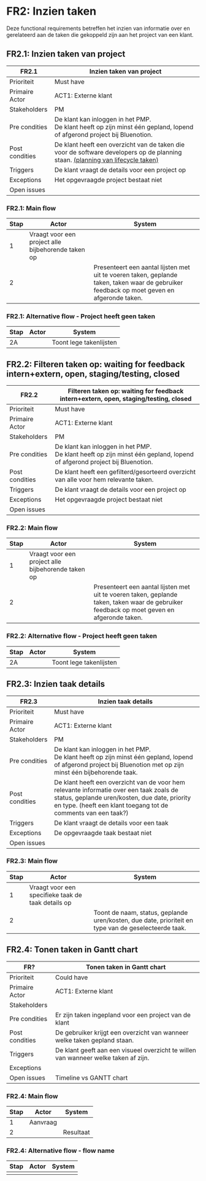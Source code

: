 # FR2: Inzien taken

Deze functional requirements betreffen het inzien van informatie over en gerelateerd aan de taken die gekoppeld zijn aan het project van een klant.

## FR2.1: Inzien taken van project

| FR2.1 | Inzien taken van project |
|---|---|
| Prioriteit | Must have  |
| Primaire Actor | ACT1: Externe klant |
| Stakeholders | PM |
| Pre condities | De klant kan inloggen in het PMP. </br> De klant heeft op zijn minst één gepland, lopend of afgerond project bij Bluenotion. |
| Post condities | De klant heeft een overzicht van de taken die voor de software developers op de planning staan. [(planning van lifecycle taken)](#lifecycle-taken) |
| Triggers | De klant vraagt de details voor een project op |
| Exceptions | Het opgevraagde project bestaat niet |
| Open issues |  |

### FR2.1: Main flow

|Stap | Actor | System |
|---|---|---|
| 1 | Vraagt voor een project alle bijbehorende taken op |  |
| 2 |  | Presenteert een aantal lijsten met uit te voeren taken, geplande taken, taken waar de gebruiker feedback op moet geven en afgeronde taken. |

### FR2.1: Alternative flow - Project heeft geen taken

|Stap | Actor | System |
|---|---|---|
| 2A |  | Toont lege takenlijsten |

## FR2.2: Filteren taken op: waiting for feedback intern+extern, open, staging/testing, closed

| FR2.2 | Filteren taken op: waiting for feedback intern+extern, open, staging/testing, closed |
|---|---|
| Prioriteit | Must have  |
| Primaire Actor | ACT1: Externe klant |
| Stakeholders | PM |
| Pre condities | De klant kan inloggen in het PMP. </br> De klant heeft op zijn minst één gepland, lopend of afgerond project bij Bluenotion. |
| Post condities | De klant heeft een gefilterd/gesorteerd overzicht van alle voor hem relevante taken. |
| Triggers | De klant vraagt de details voor een project op |
| Exceptions | Het opgevraagde project bestaat niet |
| Open issues |  |

### FR2.2: Main flow

|Stap | Actor | System |
|---|---|---|
| 1 | Vraagt voor een project alle bijbehorende taken op |  |
| 2 |  | Presenteert een aantal lijsten met uit te voeren taken, geplande taken, taken waar de gebruiker feedback op moet geven en afgeronde taken. |

### FR2.2: Alternative flow - Project heeft geen taken

|Stap | Actor | System |
|---|---|---|
| 2A |  | Toont lege takenlijsten |

## FR2.3: Inzien taak details

| FR2.3 | Inzien taak details |
|---|---|
| Prioriteit | Must have  |
| Primaire Actor | ACT1: Externe klant |
| Stakeholders | PM |
| Pre condities | De klant kan inloggen in het PMP. </br> De klant heeft op zijn minst één gepland, lopend of afgerond project bij Bluenotion met op zijn minst één bijbehorende taak. |
| Post condities | De klant heeft een overzicht van de voor hem relevante informatie over een taak zoals de status, geplande uren/kosten, due date, priority en type. (heeft een klant toegang tot de comments van een taak?) |
| Triggers | De klant vraagt de details voor een taak |
| Exceptions | De opgevraagde taak bestaat niet |
| Open issues |  |

### FR2.3: Main flow

|Stap | Actor | System |
|---|---|---|
| 1 | Vraagt voor een specifieke taak de taak details op |  |
| 2 |  | Toont de naam, status, geplande uren/kosten, due date, prioriteit en type van de geselecteerde taak. |

## FR2.4: Tonen taken in Gantt chart

| FR? | Tonen taken in Gantt chart |
|---|---|
| Prioriteit | Could have |
| Primaire Actor | ACT1: Externe klant  |
| Stakeholders |  |
| Pre condities | Er zijn taken ingepland voor een project van de klant |
| Post condities | De gebruiker krijgt een overzicht van wanneer welke taken gepland staan. |
| Triggers | De klant geeft aan een visueel overzicht te willen van wanneer welke taken af zijn. |
| Exceptions |  |
| Open issues | Timeline vs GANTT chart |

### FR2.4: Main flow

|Stap | Actor | System |
|---|---|---|
| 1 | Aanvraag |  |
| 2 |  | Resultaat |

### FR2.4: Alternative flow - flow name

|Stap | Actor | System |
|---|---|---|
|  |  |  |


<!-- ## FR2.6: Comments toevoegen op aanvraag/taak

| FR2.6 | Comments toevoegen op  aanvraag/taak |
|---|---|
| Prioriteit | Must have  |
| Primaire Actor | ACT2  |
| Stakeholders | ACT1 |
| Pre condities | Er is een taak of aanvraag gekoppeld aan de klant zijn/haar project |
| Post condities | Het bericht van de klant is opgenomen in de Productive.io comments |
| Triggers | De klant geeft aan een bericht bij een taak neer te willen zetten. |
| Exceptions |  |
| Open issues |  |

### FR2.6: Main flow

|Stap | Actor | System |
|---|---|---|
|  |  |  |
|  |  |  |

### FR2.6: Alternative flow - flow name

|Stap | Actor | System |
|---|---|---|
|  |  |  | -->

